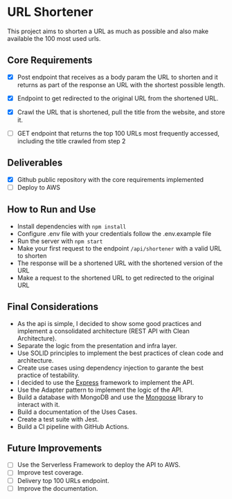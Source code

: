 # URL Shortener
This project aims to shorten a URL as much as possible and also make available the 100 most used urls.
## Core Requirements
- [x] Post endpoint that receives as a body param the URL to shorten and it returns as part of the response an URL with the shortest possible length.

- [x] Endpoint to get redirected to the original URL from the shortened URL.

- [x] Crawl the URL that is shortened, pull the title from the website, and store it.

- [ ] GET endpoint that returns the top 100 URLs most frequently accessed, including the title crawled from step 2


## Deliverables
- [x] Github public repository with the core requirements implemented
- [ ] Deploy to AWS

## How to Run and Use
- Install dependencies with `npm install`
- Configure .env file with your credentials follow the .env.example file
- Run the server with `npm start`
- Make your first request to the endpoint `/api/shortener` with a valid URL to shorten
- The response will be a shortened URL with the shortened version of the URL
- Make a request to the shortened URL to get redirected to the original URL

## Final Considerations

- As the api is simple, I decided to show some good practices and implement a consolidated architecture (REST API with Clean Architecture). 
- Separate the logic from the presentation and infra layer.
- Use SOLID principles to implement the best practices of clean code and architecture.
- Create use cases using dependency injection to garante the best practice of testability.
- I decided to use the [Express](https://expressjs.com/) framework to implement the API.
- Use the Adapter pattern to implement the logic of the API.
- Build a database with MongoDB and use the [Mongoose](https://mongoosejs.com/) library to interact with it.
- Build a documentation of the Uses Cases.
- Create a test suite with Jest.
- Build a CI pipeline with GitHub Actions.

## Future Improvements

- [ ] Use the Serverless Framework to deploy the API to AWS.
- [ ] Improve test coverage.
- [ ] Delivery top 100 URLs endpoint.
- [ ] Improve the documentation.

